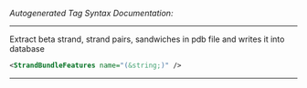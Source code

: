 _Autogenerated Tag Syntax Documentation:_

---
Extract beta strand, strand pairs, sandwiches in pdb file and writes it into database

```xml
<StrandBundleFeatures name="(&string;)" />
```



---
